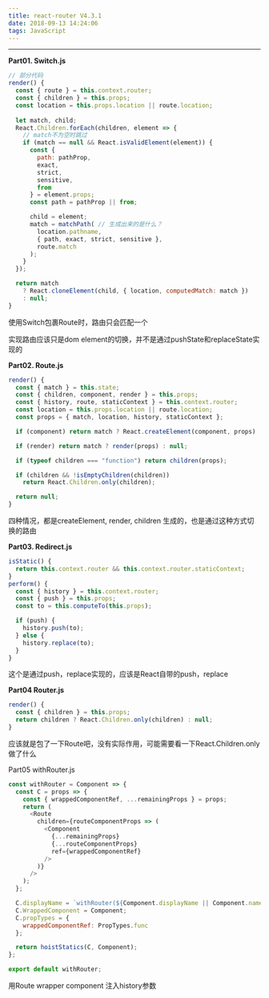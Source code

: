 ```yaml
---
title: react-router V4.3.1
date: 2018-09-13 14:24:06
tags: JavaScript
---
```


------

**Part01. Switch.js**

``` javascript
// 部分代码
render() {
  const { route } = this.context.router;
  const { children } = this.props;
  const location = this.props.location || route.location;
  
  let match, child;
  React.Children.forEach(children, element => {
    // match不为空时跳过
    if (match == null && React.isValidElement(element)) {
      const {
        path: pathProp,
        exact,
        strict,
        sensitive,
        from
      } = element.props;
      const path = pathProp || from;

      child = element;
      match = matchPath( // 生成出来的是什么？
        location.pathname,
        { path, exact, strict, sensitive },
        route.match
      );
    }
  });

  return match
    ? React.cloneElement(child, { location, computedMatch: match })
    : null;
}
```
<!--more-->
使用Switch包裹Route时，路由只会匹配一个

实现路由应该只是dom element的切换，并不是通过pushState和replaceState实现的

**Part02. Route.js**

```javascript
render() {
  const { match } = this.state;
  const { children, component, render } = this.props;
  const { history, route, staticContext } = this.context.router;
  const location = this.props.location || route.location;
  const props = { match, location, history, staticContext };

  if (component) return match ? React.createElement(component, props) : null; // createElement props 里面的history做了什么

  if (render) return match ? render(props) : null;

  if (typeof children === "function") return children(props);

  if (children && !isEmptyChildren(children))
    return React.Children.only(children);

  return null;
}
```
四种情况，都是createElement, render, children 生成的，也是通过这种方式切换的路由

**Part03. Redirect.js**
```javascript
isStatic() {
  return this.context.router && this.context.router.staticContext;
}
perform() {
  const { history } = this.context.router;
  const { push } = this.props;
  const to = this.computeTo(this.props);

  if (push) {
    history.push(to);
  } else {
    history.replace(to);
  }
}
```

这个是通过push，replace实现的，应该是React自带的push，replace

**Part04 Router.js**
```javascript
render() {
  const { children } = this.props;
  return children ? React.Children.only(children) : null;
}
```
应该就是包了一下Route吧，没有实际作用，可能需要看一下React.Children.only做了什么

Part05 withRouter.js

```javascript
const withRouter = Component => {
  const C = props => {
    const { wrappedComponentRef, ...remainingProps } = props;
    return (
      <Route
        children={routeComponentProps => (
          <Component
            {...remainingProps}
            {...routeComponentProps}
            ref={wrappedComponentRef}
          />
        )}
      />
    );
  };

  C.displayName = `withRouter(${Component.displayName || Component.name})`;
  C.WrappedComponent = Component;
  C.propTypes = {
    wrappedComponentRef: PropTypes.func
  };

  return hoistStatics(C, Component);
};

export default withRouter;
```
用Route wrapper component 注入history参数